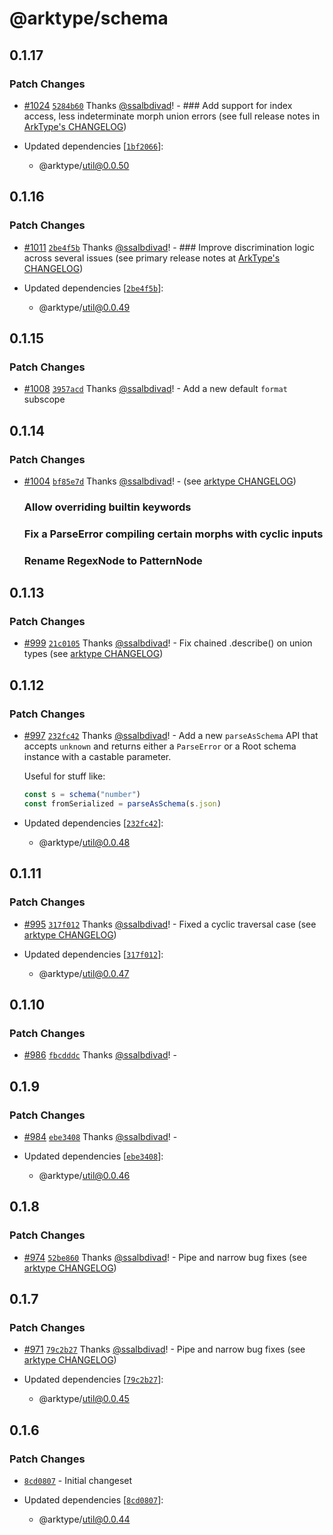 # @arktype/schema

## 0.1.17

### Patch Changes

- [#1024](https://github.com/arktypeio/arktype/pull/1024) [`5284b60`](https://github.com/arktypeio/arktype/commit/5284b6054209ffa38f02ae010c3e9ab3dff93653) Thanks [@ssalbdivad](https://github.com/ssalbdivad)! - ### Add support for index access, less indeterminate morph union errors (see full release notes in [ArkType's CHANGELOG](../type/CHANGELOG.md))

- Updated dependencies [[`1bf2066`](https://github.com/arktypeio/arktype/commit/1bf2066800ce65edc918a24c251ce20f1ccf29f4)]:
  - @arktype/util@0.0.50

## 0.1.16

### Patch Changes

- [#1011](https://github.com/arktypeio/arktype/pull/1011) [`2be4f5b`](https://github.com/arktypeio/arktype/commit/2be4f5b391d57ad47dc6f4c0e4c9d31ae6b550c5) Thanks [@ssalbdivad](https://github.com/ssalbdivad)! - ### Improve discrimination logic across several issues (see primary release notes at [ArkType's CHANGELOG](../type/CHANGELOG.md))

- Updated dependencies [[`2be4f5b`](https://github.com/arktypeio/arktype/commit/2be4f5b391d57ad47dc6f4c0e4c9d31ae6b550c5)]:
  - @arktype/util@0.0.49

## 0.1.15

### Patch Changes

- [#1008](https://github.com/arktypeio/arktype/pull/1008) [`3957acd`](https://github.com/arktypeio/arktype/commit/3957acd68b753abfd370e99be361981f74c6f95d) Thanks [@ssalbdivad](https://github.com/ssalbdivad)! - Add a new default `format` subscope

## 0.1.14

### Patch Changes

- [#1004](https://github.com/arktypeio/arktype/pull/1004) [`bf85e7d`](https://github.com/arktypeio/arktype/commit/bf85e7dec809169a7749c8e7af9003230e09b98f) Thanks [@ssalbdivad](https://github.com/ssalbdivad)! - (see [arktype CHANGELOG](../type/CHANGELOG.md))

  ### Allow overriding builtin keywords

  ### Fix a ParseError compiling certain morphs with cyclic inputs

  ### Rename RegexNode to PatternNode

## 0.1.13

### Patch Changes

- [#999](https://github.com/arktypeio/arktype/pull/999) [`21c0105`](https://github.com/arktypeio/arktype/commit/21c0105a0c4ee45b8fd95e2c547724570742f6b0) Thanks [@ssalbdivad](https://github.com/ssalbdivad)! - Fix chained .describe() on union types (see [arktype CHANGELOG](../type/CHANGELOG.md))

## 0.1.12

### Patch Changes

- [#997](https://github.com/arktypeio/arktype/pull/997) [`232fc42`](https://github.com/arktypeio/arktype/commit/232fc42af18e8412d0095293926077a9c50abdc6) Thanks [@ssalbdivad](https://github.com/ssalbdivad)! - Add a new `parseAsSchema` API that accepts `unknown` and returns either a `ParseError` or a Root schema instance with a castable parameter.

  Useful for stuff like:

  ```ts
  const s = schema("number")
  const fromSerialized = parseAsSchema(s.json)
  ```

- Updated dependencies [[`232fc42`](https://github.com/arktypeio/arktype/commit/232fc42af18e8412d0095293926077a9c50abdc6)]:
  - @arktype/util@0.0.48

## 0.1.11

### Patch Changes

- [#995](https://github.com/arktypeio/arktype/pull/995) [`317f012`](https://github.com/arktypeio/arktype/commit/317f0122b1f2c0ba6e1de872f210490af75761af) Thanks [@ssalbdivad](https://github.com/ssalbdivad)! - Fixed a cyclic traversal case (see [arktype CHANGELOG](../type/CHANGELOG.md))

- Updated dependencies [[`317f012`](https://github.com/arktypeio/arktype/commit/317f0122b1f2c0ba6e1de872f210490af75761af)]:
  - @arktype/util@0.0.47

## 0.1.10

### Patch Changes

- [#986](https://github.com/arktypeio/arktype/pull/986) [`fbcdddc`](https://github.com/arktypeio/arktype/commit/fbcdddcdd3050c56fef226449c8b9c8fd729521c) Thanks [@ssalbdivad](https://github.com/ssalbdivad)! -

## 0.1.9

### Patch Changes

- [#984](https://github.com/arktypeio/arktype/pull/984) [`ebe3408`](https://github.com/arktypeio/arktype/commit/ebe3408e2310bc8f69eacd29e0d51c99c24d9471) Thanks [@ssalbdivad](https://github.com/ssalbdivad)! -

- Updated dependencies [[`ebe3408`](https://github.com/arktypeio/arktype/commit/ebe3408e2310bc8f69eacd29e0d51c99c24d9471)]:
  - @arktype/util@0.0.46

## 0.1.8

### Patch Changes

- [#974](https://github.com/arktypeio/arktype/pull/974) [`52be860`](https://github.com/arktypeio/arktype/commit/52be860e536db5c4585b7a9f271562e7b2ee9ac3) Thanks [@ssalbdivad](https://github.com/ssalbdivad)! - Pipe and narrow bug fixes (see [arktype CHANGELOG](../type/CHANGELOG.md))

## 0.1.7

### Patch Changes

- [#971](https://github.com/arktypeio/arktype/pull/971) [`79c2b27`](https://github.com/arktypeio/arktype/commit/79c2b276c3645ea51e7bae8fe4463f2f39ddabc8) Thanks [@ssalbdivad](https://github.com/ssalbdivad)! - Pipe and narrow bug fixes (see [arktype CHANGELOG](../type/CHANGELOG.md))

- Updated dependencies [[`79c2b27`](https://github.com/arktypeio/arktype/commit/79c2b276c3645ea51e7bae8fe4463f2f39ddabc8)]:
  - @arktype/util@0.0.45

## 0.1.6

### Patch Changes

- [`8cd0807`](https://github.com/arktypeio/arktype/commit/8cd080783fdbd8eefea54d5c04d99cd88b36c0eb) - Initial changeset

- Updated dependencies [[`8cd0807`](https://github.com/arktypeio/arktype/commit/8cd080783fdbd8eefea54d5c04d99cd88b36c0eb)]:
  - @arktype/util@0.0.44
